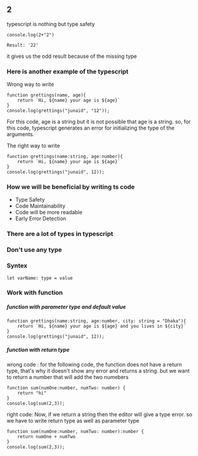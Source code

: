 ## 2

typescript is nothing but type safety
```
console.log(2+"2")

Result: '22'
```
it gives us the odd result because of the missing type

### Here is another example of the typescript

Wrong way to write
```
function grettings(name, age){
    return `Hi, ${name} your age is ${age}`
}
console.log(grettings("junaid", "12"));

```
For this code, age is a string but it is not possible that age is a string. so, for this code, typescript generates an error for initializing the type of the arguments.


The right way to write
```
function grettings(name:string, age:number){
    return `Hi, ${name} your age is ${age}`
}
console.log(grettings("junaid", 12));
```




### How we will be beneficial by writing ts code
- Type Safety
- Code Maintainability
- Code will be more readable
- Early Error Detection



### There are a lot of types in typescript

### Don't use any type

### Syntex
```
let varName: type = value
```



### Work with function

##### function with parameter type and default value
```
function grettings(name:string, age:number, city: string = "Dhaka"){
    return `Hi, ${name} your age is ${age} and you lives in ${city}`
}
console.log(grettings("junaid", 12));

```

##### function with return type

wrong code : for the following code, the function does not have a return type, that's why it doesn't show any error and returns a string. but we want to return a number that will add the two numebers 
```
function sum(numOne:number, numTwo: number) {
    return "hi"
}
console.log(sum(2,3));
```

right code: Now, if we return a string then the editor will give a type error. so we have to write return type as well as parameter type
```
function sum(numOne:number, numTwo: number):number {
    return numOne + numTwo
}
console.log(sum(2,3));
```















